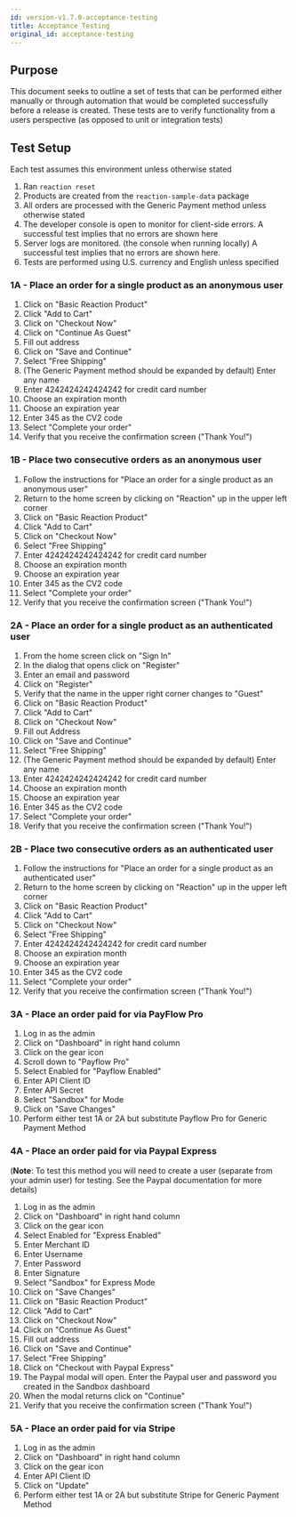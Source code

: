 ```yaml
---
id: version-v1.7.0-acceptance-testing
title: Acceptance Testing
original_id: acceptance-testing
---
```

    
## Purpose

This document seeks to outline a set of tests that can be performed
either manually or through automation that would be completed successfully
before a release is created. These tests are to verify functionality from
a users perspective (as opposed to unit or integration tests)

## Test Setup

Each test assumes this environment unless otherwise stated

1. Ran `reaction reset`
2. Products are created from the `reaction-sample-data` package
3. All orders are processed with the Generic Payment method unless otherwise stated
4. The developer console is open to monitor for client-side errors. A successful test implies that no errors are shown here
5. Server logs are monitored. (the console when running locally) A successful test implies that no errors are shown here.
6. Tests are performed using U.S. currency and English unless specified

### 1A - Place an order for a single product as an anonymous user

1. Click on "Basic Reaction Product"
2. Click "Add to Cart"
3. Click on "Checkout Now"
4. Click on "Continue As Guest"
5. Fill out address
6. Click on "Save and Continue"
7. Select "Free Shipping"
8. (The Generic Payment method should be expanded by default) Enter any name
9. Enter 4242424242424242 for credit card number
10. Choose an expiration month
11. Choose an expiration year
12. Enter 345 as the CV2 code
13. Select "Complete your order"
14. Verify that you receive the confirmation screen ("Thank You!")

### 1B - Place two consecutive orders as an anonymous user

1. Follow the instructions for "Place an order for a single product as an anonymous user"
2. Return to the home screen by clicking on "Reaction" up in the upper left corner
3. Click on "Basic Reaction Product"
4. Click "Add to Cart"
5. Click on "Checkout Now"
6. Select "Free Shipping"
7. Enter 4242424242424242 for credit card number
8. Choose an expiration month
9. Choose an expiration year
10. Enter 345 as the CV2 code
11. Select "Complete your order"
12. Verify that you receive the confirmation screen ("Thank You!")

### 2A - Place an order for a single product as an authenticated user

1. From the home screen click on "Sign In"
2. In the dialog that opens click on "Register"
3. Enter an email and password
4. Click on "Register"
5. Verify that the name in the upper right corner changes to "Guest"
6. Click on "Basic Reaction Product"
7. Click "Add to Cart"
8. Click on "Checkout Now"
9. Fill out Address
10. Click on "Save and Continue"
11. Select "Free Shipping"
12. (The Generic Payment method should be expanded by default) Enter any name
13. Enter 4242424242424242 for credit card number
14. Choose an expiration month
15. Choose an expiration year
16. Enter 345 as the CV2 code
17. Select "Complete your order"
18. Verify that you receive the confirmation screen ("Thank You!")

### 2B - Place two consecutive orders as an authenticated user

1. Follow the instructions for "Place an order for a single product as an authenticated user"
2. Return to the home screen by clicking on "Reaction" up in the upper left corner
3. Click on "Basic Reaction Product"
4. Click "Add to Cart"
5. Click on "Checkout Now"
6. Select "Free Shipping"
7. Enter 4242424242424242 for credit card number
8. Choose an expiration month
9. Choose an expiration year
10. Enter 345 as the CV2 code
11. Select "Complete your order"
12. Verify that you receive the confirmation screen ("Thank You!")

### 3A - Place an order paid for via PayFlow Pro

1. Log in as the admin
2. Click on "Dashboard" in right hand column
3. Click on the gear icon
4. Scroll down to "Payflow Pro"
5. Select Enabled for "Payflow Enabled"
6. Enter API Client ID
7. Enter API Secret
8. Select "Sandbox" for Mode
9. Click on "Save Changes"
10. Perform either test 1A or 2A but substitute Payflow Pro for Generic Payment Method

### 4A - Place an order paid for via Paypal Express

(**Note**: To test this method you will need to create a user (separate from your admin user) for testing. See
the Paypal documentation for more details)

1. Log in as the admin
2. Click on "Dashboard" in right hand column
3. Click on the gear icon
4. Select Enabled for "Express Enabled"
5. Enter Merchant ID
6. Enter Username
7. Enter Password
8. Enter Signature
9. Select "Sandbox" for Express Mode
10. Click on "Save Changes"
11. Click on "Basic Reaction Product"
12. Click "Add to Cart"
13. Click on "Checkout Now"
14. Click on "Continue As Guest"
15. Fill out address
16. Click on "Save and Continue"
17. Select "Free Shipping"
18. Click on "Checkout with Paypal Express"
19. The Paypal modal will open. Enter the Paypal user and password you created in the Sandbox dashboard
20. When the modal returns click on "Continue"
21. Verify that you receive the confirmation screen ("Thank You!")

### 5A - Place an order paid for via Stripe

1. Log in as the admin
2. Click on "Dashboard" in right hand column
3. Click on the gear icon
4. Enter API Client ID
5. Click on "Update"
6. Perform either test 1A or 2A but substitute Stripe for Generic Payment Method
